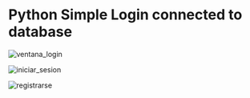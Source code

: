 # Python Simple Login connected to database

![ventana_login](https://user-images.githubusercontent.com/77952824/144790426-6d8955db-361f-4c27-8e80-a5611e72ca38.png)

![iniciar_sesion](https://user-images.githubusercontent.com/77952824/144790612-0a5f148d-1844-4d29-a1b7-3751ac5d86bb.png)

![registrarse](https://user-images.githubusercontent.com/77952824/144790616-d816274b-c598-458b-91f2-09392983c99c.png)